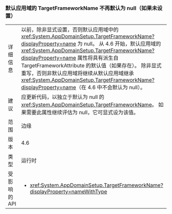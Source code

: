 ### <a name="targetframeworkname-for-default-app-domain-no-longer-defaults-to-null-if-not-set"></a>默认应用域的 TargetFrameworkName 不再默认为 null（如果未设置）

|   |   |
|---|---|
|详细信息|以前，除非显式设置，否则默认应用域中的 <xref:System.AppDomainSetup.TargetFrameworkName?displayProperty=name> 为 null。 从 4.6 开始，默认应用域的 <xref:System.AppDomainSetup.TargetFrameworkName?displayProperty=name> 属性将具有派生自 TargetFrameworkAttribute 的默认值（如果存在）。 除非显式重写，否则非默认应用域将继续从默认应用域继承 <xref:System.AppDomainSetup.TargetFrameworkName?displayProperty=name>（在 4.6 中不会默认为 null）。|
|建议|应更新代码，以独立于默认为 null 的 <xref:System.AppDomainSetup.TargetFrameworkName>。 如果需要此属性继续评估为 null，它可显式设为该值。|
|范围|边缘|
|版本|4.6|
|类型|运行时|
|受影响的 API|<ul><li><xref:System.AppDomainSetup.TargetFrameworkName?displayProperty=nameWithType></li></ul>|

